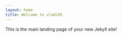 ```yaml
---
layout: home
title: Welcome to vladiOS
---
```


This is the main landing page of your new Jekyll site!